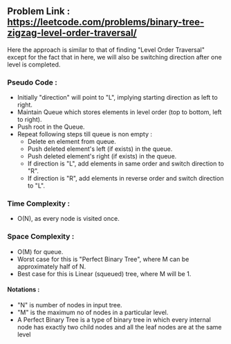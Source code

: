 ## Problem Link : https://leetcode.com/problems/binary-tree-zigzag-level-order-traversal/

Here the approach is similar to that of finding "Level Order Traversal" except for the fact that in here, we will also be switching direction after one level is completed.

### Pseudo Code :
  - Initially "direction" will point to "L",  implying starting direction as left to right.
  - Maintain Queue which stores elements in level order (top to bottom, left to right).
  - Push root in the Queue.
  - Repeat following steps till queue is non empty :
    - Delete en element from queue.
    - Push deleted element's left (if exists) in the queue.
    - Push deleted element's right (if exists) in the queue.
    - If direction is "L", add elements in same order and switch direction to "R".
    - If direction is "R", add elements in reverse order and switch direction to "L".

### Time Complexity : 
  - O(N), as every node is visited once.
  
### Space Complexity :
  - O(M) for queue.
  - Worst case for this is "Perfect Binary Tree", where M can be approximately half of N.
  - Best case for this is Linear (squeued) tree, where M will be 1.

#### Notations :
  - "N" is number of nodes in input tree.
  - "M" is the maximum no of nodes in a particular level.
  - A Perfect Binary Tree is a type of binary tree in which every internal node has exactly two child nodes and all the leaf nodes are at the same level
